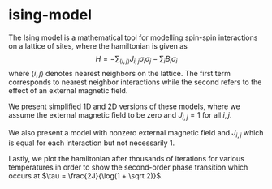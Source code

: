 # ising-model
The Ising model is a mathematical tool for modelling spin-spin interactions
on a lattice of sites, where the hamiltonian is given as
$$H = -\sum_{\langle i, j \rangle} J_{i, j} \sigma_i\sigma_j - \sum_i B_i \sigma_i$$
where $\langle i, j \rangle$ denotes nearest neighbors on the lattice. The
first term corresponds to nearest neighbor interactions while the second
refers to the effect of an external magnetic field.

We present simplified 1D and 2D versions of these models, where we assume the 
external magnetic field to be zero and $J_{i, j} = 1$ for all $i, j$.

We also present a model with nonzero external magnetic field and $J_{i, j}$ which
is equal for each interaction but not necessarily 1.

Lastly, we plot the hamiltonian after thousands of iterations for various temperatures
in order to show the second-order phase transition which occurs at
$\tau = \frac{2J}{\log(1 + \sqrt 2)}$.